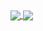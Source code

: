 <a href="#">
  <img align="center" src="https://github-readme-stats.vercel.app/api/top-langs/?username=EvertonFS7&layout=compact&langs_count=7&theme=tokyonight" />
</a>
<a href="#">
  <img align="center" src="https://github-readme-stats.vercel.app/api?username=MatheusNachtigall&show_icons=true&theme=tokyonight&include_all_commits=true&count_private=true&hide=issues&line_height=24" />
</a>
